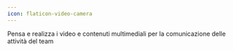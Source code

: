 ```yaml
---
icon: flaticon-video-camera
---
```


Pensa e realizza i video e contenuti multimediali per la comunicazione delle attività del team
